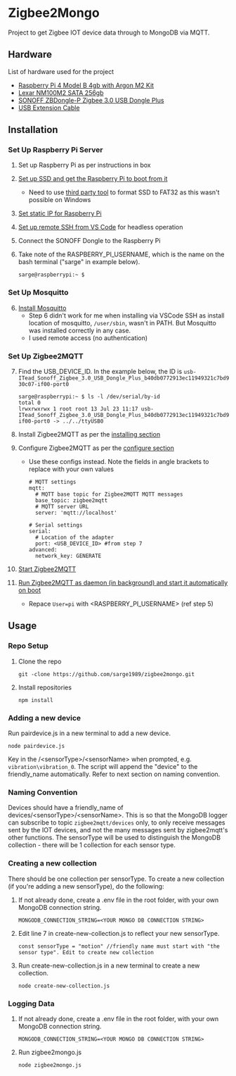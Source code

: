 # Zigbee2Mongo

Project to get Zigbee IOT device data through to MongoDB via MQTT.

## Hardware
List of hardware used for the project
 - [Raspberry Pi 4 Model B 4gb with Argon M2 Kit](https://shopee.sg/%F0%9F%94%A5-Raspberry-Pi-4-model-b-1gb-2gb-4gb-8gb-kit-argon-i.276775767.12907766090)
 - [Lexar NM100M2 SATA 256gb](https://www.lazada.sg/products/lexar-nm100-m2-2280-sata-6gbs-ssd-128gb-256gb-512gb-i339962723-s752972269.html?)
 - [SONOFF ZBDongle-P Zigbee 3.0 USB Dongle Plus](https://www.lazada.sg/products/i2089190309-s11597813233.html)
 - [USB Extension Cable](https://www.amazon.sg/UGREEN-Extension-Extender-Transfer-Playstation/dp/B00P0ES0YE)

## Installation
### Set Up Raspberry Pi Server

 1. Set up Raspberry Pi as per instructions in box
 2. [Set up SSD and get the Raspberry Pi to boot from it](%28https://www.the-diy-life.com/how-to-boot-a-raspberry-pi-4-from-an-ssd/)
     - Need to use [third party tool](https://www.diskpart.com/articles/format-usb-flash-drive-to-fat32-0310.html) to format SSD to FAT32 as this wasn't possible on Windows
 3. [Set static IP for Raspberry Pi](https://www.makeuseof.com/raspberry-pi-set-static-ip/)
 4. [Set up remote SSH from VS Code](https://www.raspberrypi.com/news/coding-on-raspberry-pi-remotely-with-visual-studio-code/) for headless operation
 5. Connect the SONOFF Dongle to the Raspberry Pi
 6. Take note of the RASPBERRY_PI_USERNAME, which is the name on the bash terminal ("sarge" in example below).
  
    `sarge@raspberrypi:~ $`

### Set Up Mosquitto

 6. [Install Mosquitto](https://randomnerdtutorials.com/how-to-install-mosquitto-broker-on-raspberry-pi/) 
     - Step 6 didn't work for me when installing via VSCode SSH as install location of mosquitto, `/user/sbin`, wasn't in PATH. But Mosquitto was installed correctly in any case.
     - I used remote access (no authentication) 

### Set Up Zigbee2MQTT
7. Find the USB_DEVICE_ID. In the example below, the ID is `usb-ITead_Sonoff_Zigbee_3.0_USB_Dongle_Plus_b40db0772913ec11949321c7bd930c07-if00-port0`
   ```
   sarge@raspberrypi:~ $ ls -l /dev/serial/by-id
   total 0
   lrwxrwxrwx 1 root root 13 Jul 23 11:17 usb-ITead_Sonoff_Zigbee_3.0_USB_Dongle_Plus_b40db0772913ec11949321c7bd930c07-if00-port0 -> ../../ttyUSB0
   ```
8. Install Zigbee2MQTT as per the [installing section](https://www.zigbee2mqtt.io/guide/installation/01_linux.html#installing)

9. Configure Zigbee2MQTT as per the [configure section](https://www.zigbee2mqtt.io/guide/installation/01_linux.html#configuring)
   - Use these configs instead. Note the fields in angle brackets to replace with your own values
     ```
     # MQTT settings
     mqtt:
       # MQTT base topic for Zigbee2MQTT MQTT messages
       base_topic: zigbee2mqtt
       # MQTT server URL
       server: 'mqtt://localhost'

     # Serial settings
     serial:
       # Location of the adapter
       port: <USB_DEVICE_ID> #from step 7
     advanced:
       network_key: GENERATE
     ```
10. [Start Zigbee2MQTT](https://www.zigbee2mqtt.io/guide/installation/01_linux.html#starting-zigbee2mqtt)
11. [Run Zigbee2MQTT as daemon (in background) and start it automatically on boot](un%20Zigbee2MQTT%20as%20daemon%20%28in%20background%29%20and%20start%20it%20automatically%20on%20boot)
    - Repace `User=pi` with <RASPBERRY_PI_USERNAME> (ref step 5)

## Usage

### Repo Setup
1. Clone the repo
   ```
   git -clone https://github.com/sarge1989/zigbee2mongo.git
   ```
2. Install repositories
   ```
   npm install
   ```

### Adding a new device
Run pairdevice.js in a new terminal to add a new device. 
```
node pairdevice.js
```
Key in the /\<sensorType>/\<sensorName> when prompted, e.g. `vibration\vibration_0`. The script will append the "device" to the friendly_name automatically. Refer to next section on naming convention.

### Naming Convention
Devices should have a friendly_name of devices/\<sensorType>/\<sensorName>. This is so that the MongoDB logger can subscribe to topic `zigbee2mqtt/devices` only, to only receive messages sent by the IOT devices, and not the many messages sent by zigbee2mqtt's other functions. The sensorType will be used to distinguish the MongoDB collection - there will be 1 collection for each sensor type.

### Creating a new collection
There should be one collection per sensorType. To create a new collection (if you're adding a new sensorType), do the following:
1. If not already done, create a .env file in the root folder, with your own MongoDB connection string.
   ```
   MONGODB_CONNECTION_STRING=<YOUR MONGO DB CONNECTION STRING>
   ```
2. Edit line 7 in create-new-collection.js to reflect your new sensorType.
   ```
   const sensorType = "motion" //friendly name must start with "the sensor type". Edit to create new collection
   ```
3. Run create-new-collection.js in a new terminal to create a new collection.
   ```
   node create-new-collection.js
   ```
### Logging Data
1. If not already done, create a .env file in the root folder, with your own MongoDB connection string.
   ```
   MONGODB_CONNECTION_STRING=<YOUR MONGO DB CONNECTION STRING>
   ```
2. Run zigbee2mongo.js
   ```
   node zigbee2mongo.js
   ```